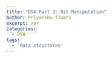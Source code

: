 ```yaml
---
title: "DSA Part 3: Bit Manipulation"
author: Priyanshu Tiwari
excerpt: xor
categories:
  - DSA
tags:
  - 'data structures'
---
```


## 